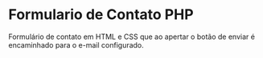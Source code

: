 # Formulario de Contato PHP
Formulário de contato em HTML e CSS que ao apertar o botão de enviar é encaminhado para o e-mail configurado.
